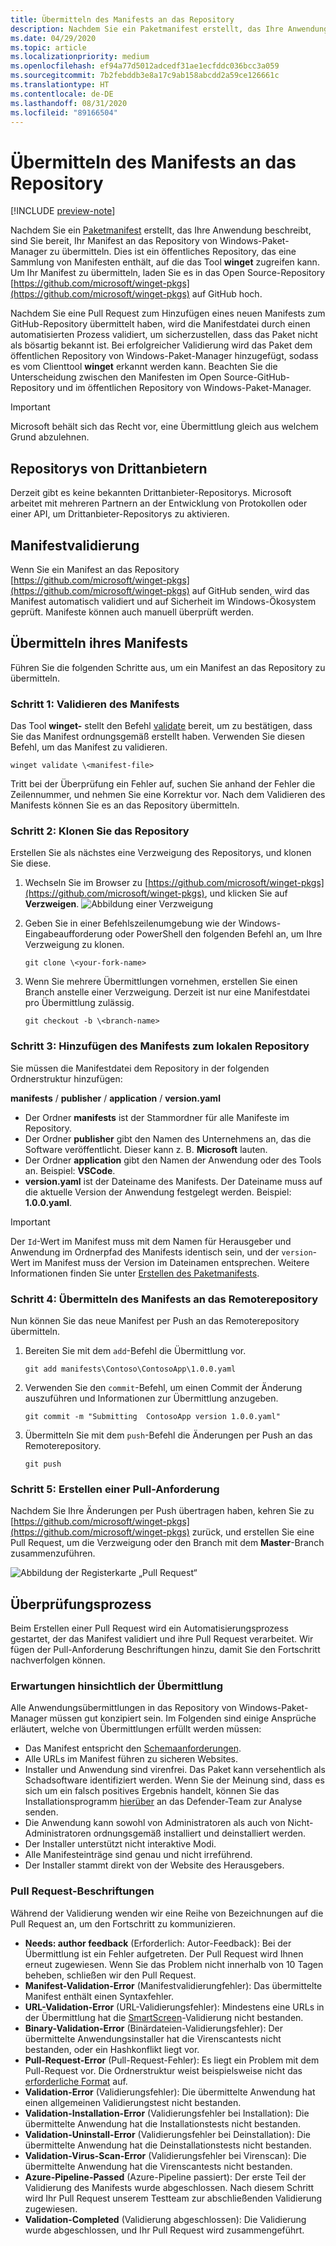 ```yaml
---
title: Übermitteln des Manifests an das Repository
description: Nachdem Sie ein Paketmanifest erstellt, das Ihre Anwendung beschreibt, sind Sie bereit, Ihr Manifest an das Repository von Windows-Paket-Manager zu übermitteln.
ms.date: 04/29/2020
ms.topic: article
ms.localizationpriority: medium
ms.openlocfilehash: ef94a77d5012adcedf31ae1ecfddc036bcc3a059
ms.sourcegitcommit: 7b2febddb3e8a17c9ab158abcdd2a59ce126661c
ms.translationtype: HT
ms.contentlocale: de-DE
ms.lasthandoff: 08/31/2020
ms.locfileid: "89166504"
---
```

# <a name="submit-your-manifest-to-the-repository"></a>Übermitteln des Manifests an das Repository

[!INCLUDE [preview-note](../../includes/package-manager-preview.md)]

Nachdem Sie ein [Paketmanifest](manifest.md) erstellt, das Ihre Anwendung beschreibt, sind Sie bereit, Ihr Manifest an das Repository von Windows-Paket-Manager zu übermitteln. Dies ist ein öffentliches Repository, das eine Sammlung von Manifesten enthält, auf die das Tool **winget** zugreifen kann. Um Ihr Manifest zu übermitteln, laden Sie es in das Open Source-Repository [https://github.com/microsoft/winget-pkgs](https://github.com/microsoft/winget-pkgs) auf GitHub hoch.

Nachdem Sie eine Pull Request zum Hinzufügen eines neuen Manifests zum GitHub-Repository übermittelt haben, wird die Manifestdatei durch einen automatisierten Prozess validiert, um sicherzustellen, dass das Paket nicht als bösartig bekannt ist. Bei erfolgreicher Validierung wird das Paket dem öffentlichen Repository von Windows-Paket-Manager hinzugefügt, sodass es vom Clienttool **winget** erkannt werden kann. Beachten Sie die Unterscheidung zwischen den Manifesten im Open Source-GitHub-Repository und im öffentlichen Repository von Windows-Paket-Manager.

> [!IMPORTANT]
> Microsoft behält sich das Recht vor, eine Übermittlung gleich aus welchem Grund abzulehnen.

## <a name="third-party-repositories"></a>Repositorys von Drittanbietern

Derzeit gibt es keine bekannten Drittanbieter-Repositorys. Microsoft arbeitet mit mehreren Partnern an der Entwicklung von Protokollen oder einer API, um Drittanbieter-Repositorys zu aktivieren.

## <a name="manifest-validation"></a>Manifestvalidierung

Wenn Sie ein Manifest an das Repository [https://github.com/microsoft/winget-pkgs](https://github.com/microsoft/winget-pkgs) auf GitHub senden, wird das Manifest automatisch validiert und auf Sicherheit im Windows-Ökosystem geprüft. Manifeste können auch manuell überprüft werden.

## <a name="how-to-submit-your-manifest"></a>Übermitteln ihres Manifests

Führen Sie die folgenden Schritte aus, um ein Manifest an das Repository zu übermitteln.

### <a name="step-1-validate-your-manifest"></a>Schritt 1: Validieren des Manifests

Das Tool **winget-** stellt den Befehl [validate](..\winget\validate.md) bereit, um zu bestätigen, dass Sie das Manifest ordnungsgemäß erstellt haben. Verwenden Sie diesen Befehl, um das Manifest zu validieren.

```CMD
winget validate \<manifest-file>
```

Tritt bei der Überprüfung ein Fehler auf, suchen Sie anhand der Fehler die Zeilennummer, und nehmen Sie eine Korrektur vor. Nach dem Validieren des Manifests können Sie es an das Repository übermitteln.

### <a name="step-2-clone-the-repository"></a>Schritt 2: Klonen Sie das Repository

Erstellen Sie als nächstes eine Verzweigung des Repositorys, und klonen Sie diese.

1. Wechseln Sie im Browser zu [https://github.com/microsoft/winget-pkgs](https://github.com/microsoft/winget-pkgs), und klicken Sie auf **Verzweigen**.
    ![Abbildung einer Verzweigung](images\fork.png)

2. Geben Sie in einer Befehlszeilenumgebung wie der Windows-Eingabeaufforderung oder PowerShell den folgenden Befehl an, um Ihre Verzweigung zu klonen.
    ```CMD
    git clone \<your-fork-name>
    ```

 3. Wenn Sie mehrere Übermittlungen vornehmen, erstellen Sie einen Branch anstelle einer Verzweigung. Derzeit ist nur eine Manifestdatei pro Übermittlung zulässig.
    ```CMD
    git checkout -b \<branch-name>
    ```

### <a name="step-3-add-your-manifest-to-the-local-repository"></a>Schritt 3: Hinzufügen des Manifests zum lokalen Repository

Sie müssen die Manifestdatei dem Repository in der folgenden Ordnerstruktur hinzufügen:

**manifests** / **publisher** / **application** / **version.yaml**

* Der Ordner **manifests** ist der Stammordner für alle Manifeste im Repository.
* Der Ordner **publisher** gibt den Namen des Unternehmens an, das die Software veröffentlicht. Dieser kann z. B. **Microsoft** lauten.
* Der Ordner **application** gibt den Namen der Anwendung oder des Tools an. Beispiel: **VSCode**.
* **version.yaml** ist der Dateiname des Manifests. Der Dateiname muss auf die aktuelle Version der Anwendung festgelegt werden. Beispiel: **1.0.0.yaml**.

>[!IMPORTANT]
> Der `Id`-Wert im Manifest muss mit dem Namen für Herausgeber und Anwendung im Ordnerpfad des Manifests identisch sein, und der `version`-Wert im Manifest muss der Version im Dateinamen entsprechen. Weitere Informationen finden Sie unter [Erstellen des Paketmanifests](manifest.md#tips-and-best-practices).

### <a name="step-4-submit-your-manifest-to-the-remote-repository"></a>Schritt 4: Übermitteln des Manifests an das Remoterepository

Nun können Sie das neue Manifest per Push an das Remoterepository übermitteln.

1. Bereiten Sie mit dem `add`-Befehl die Übermittlung vor.
    ```CMD
    git add manifests\Contoso\ContosoApp\1.0.0.yaml
    ```

2. Verwenden Sie den `commit`-Befehl, um einen Commit der Änderung auszuführen und Informationen zur Übermittlung anzugeben.
    ```CMD
    git commit -m "Submitting  ContosoApp version 1.0.0.yaml"
    ```

3. Übermitteln Sie mit dem `push`-Befehl die Änderungen per Push an das Remoterepository.
    ```CMD
    git push
    ```

### <a name="step-5-create-a-pull-request"></a>Schritt 5: Erstellen einer Pull-Anforderung

Nachdem Sie Ihre Änderungen per Push übertragen haben, kehren Sie zu [https://github.com/microsoft/winget-pkgs](https://github.com/microsoft/winget-pkgs) zurück, und erstellen Sie eine Pull Request, um die Verzweigung oder den Branch mit dem **Master**-Branch zusammenzuführen.

![Abbildung der Registerkarte „Pull Request“](images\pull-request.png)

## <a name="validation-process"></a>Überprüfungsprozess

Beim Erstellen einer Pull Request wird ein Automatisierungsprozess gestartet, der das Manifest validiert und ihre Pull Request verarbeitet. Wir fügen der Pull-Anforderung Beschriftungen hinzu, damit Sie den Fortschritt nachverfolgen können.

### <a name="submission-expectations"></a>Erwartungen hinsichtlich der Übermittlung

Alle Anwendungsübermittlungen in das Repository von Windows-Paket-Manager müssen gut konzipiert sein. Im Folgenden sind einige Ansprüche erläutert, welche von Übermittlungen erfüllt werden müssen:

* Das Manifest entspricht den [Schemaanforderungen](manifest.md#manifest-contents).
* Alle URLs im Manifest führen zu sicheren Websites.
* Installer und Anwendung sind virenfrei. Das Paket kann versehentlich als Schadsoftware identifiziert werden. Wenn Sie der Meinung sind, dass es sich um ein falsch positives Ergebnis handelt, können Sie das Installationsprogramm [hierüber](https://www.microsoft.com/wdsi/filesubmission) an das Defender-Team zur Analyse senden.
* Die Anwendung kann sowohl von Administratoren als auch von Nicht-Administratoren ordnungsgemäß installiert und deinstalliert werden.
* Der Installer unterstützt nicht interaktive Modi.
* Alle Manifesteinträge sind genau und nicht irreführend.
* Der Installer stammt direkt von der Website des Herausgebers.

### <a name="pull-request-labels"></a>Pull Request-Beschriftungen

Während der Validierung wenden wir eine Reihe von Bezeichnungen auf die Pull Request an, um den Fortschritt zu kommunizieren.

* **Needs: author feedback** (Erforderlich: Autor-Feedback): Bei der Übermittlung ist ein Fehler aufgetreten. Der Pull Request wird Ihnen erneut zugewiesen. Wenn Sie das Problem nicht innerhalb von 10 Tagen beheben, schließen wir den Pull Request.
* **Manifest-Validation-Error** (Manifestvalidierungfehler): Das übermittelte Manifest enthält einen Syntaxfehler.
* **URL-Validation-Error** (URL-Validierungsfehler): Mindestens eine URLs in der Übermittlung hat die [SmartScreen](/windows/security/threat-protection/microsoft-defender-smartscreen/microsoft-defender-smartscreen-overview)-Validierung nicht bestanden.
* **Binary-Validation-Error** (Binärdateien-Validierungsfehler): Der übermittelte Anwendungsinstaller hat die Virenscantests nicht bestanden, oder ein Hashkonflikt liegt vor.
* **Pull-Request-Error** (Pull-Request-Fehler): Es liegt ein Problem mit dem Pull-Request vor. Die Ordnerstruktur weist beispielsweise nicht das [erforderliche Format](#step-3-add-your-manifest-to-the-local-repository) auf.
* **Validation-Error** (Validierungsfehler): Die übermittelte Anwendung hat einen allgemeinen Validierungstest nicht bestanden.
* **Validation-Installation-Error** (Validierungsfehler bei Installation): Die übermittelte Anwendung hat die Installationstests nicht bestanden.
* **Validation-Uninstall-Error** (Validierungsfehler bei Deinstallation): Die übermittelte Anwendung hat die Deinstallationstests nicht bestanden.
* **Validation-Virus-Scan-Error** (Validierungsfehler bei Virenscan): Die übermittelte Anwendung hat die Virenscantests nicht bestanden.
* **Azure-Pipeline-Passed** (Azure-Pipeline passiert): Der erste Teil der Validierung des Manifests wurde abgeschlossen. Nach diesem Schritt wird Ihr Pull Request unserem Testteam zur abschließenden Validierung zugewiesen.
* **Validation-Completed** (Validierung abgeschlossen): Die Validierung wurde abgeschlossen, und Ihr Pull Request wird zusammengeführt.